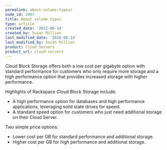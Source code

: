 ```yaml
---
permalink: about-volume-types/
node_id: 2007
title: About volume types
type: article
created_date: '2012-08-14'
created_by: Susan Million
last_modified_date: '2016-08-14'
last_modified_by: Susan Million
product: Cloud Servers
product_url: cloud-servers
---
```


Cloud Block Storage offers both a low cost per gigabyte option with standard performance for customers who only require more storage and a high performance option that provides increased storage with higher performance.

Highlights of Rackspace Cloud Block Storage include:

-  A high performance option for databases and high performance applications, leveraging solid state drives for speed.
-  A standard speed option for customers who just need additional storage on their Cloud Server.

Two simple price options:

-  Lower cost per GB for standard performance and additional storage.
-  Higher cost per GB for high performance and additional storage.
